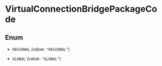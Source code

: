 

# VirtualConnectionBridgePackageCode

## Enum


* `REGIONAL` (value: `"REGIONAL"`)

* `GLOBAL` (value: `"GLOBAL"`)




